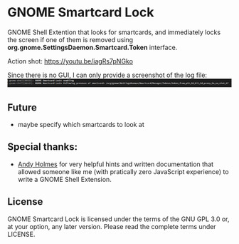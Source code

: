 # GNOME Smartcard Lock

GNOME Shell Extention that looks for smartcards, and immediately locks the screen if one of them is removed using **org.gnome.SettingsDaemon.Smartcard.Token** interface.

Action shot: https://youtu.be/iagRs7pNGko

Since there is no GUI, I can only provide a screenshot of the log file:
![screenshot of the log](images/gnome-smartcard-lock-screenshot.png)

## Future
- maybe specify which smartcards to look at


## Special thanks:

- [Andy Holmes](https://github.com/andyholmes) for very helpful hints and written documentation that allowed someone like me (with pratically zero JavaScript experience) to write a GNOME Shell Extension.

## License

GNOME Smartcard Lock is licensed under the terms of the GNU GPL 3.0 or, at your option, any later version. Please read the complete terms under LICENSE.
